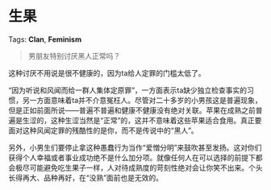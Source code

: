# 生果

Tags: **Clan**, **Feminism**

> 男朋友特别讨厌黑人正常吗？



这种讨厌不用说是很不健康的，因为ta给人定罪的门槛太低了。

“因为听说和风闻而给一群人集体定原罪”，一方面表示ta缺少独立检查事实的习惯，另一方面意味着ta并不介意冤枉人。尽管对二十多岁的小男孩这是普遍现象，但是正如前面所说——普遍不普遍和健康不健康没有绝对关联。苹果在成熟之前普遍是生涩的，这种生涩当然是“正常”的，这并不意味着这些苹果适合食用。真正要面对这种风闻定罪的残酷性的是你，而不是传说中的“黑人”。

另外，小男生们要停止拿这种愚蠢行为当作“爱憎分明”来鼓吹甚至发扬。这对你们获得个人幸福或者事业成功绝不是什么加分项。就像任何人在可以选择的前提下都会极尽可能避免吃生果子一样，人对待成熟度的苛刻性绝对会让你笑不出来。个头长得再大、品种再好，在“没熟”面前也是无效的。



